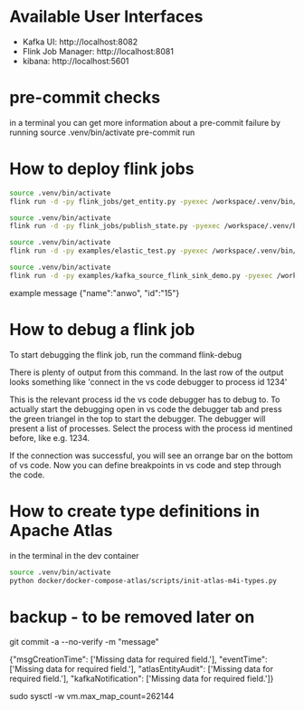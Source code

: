 # Available User Interfaces
- Kafka UI: http://localhost:8082
- Flink Job Manager: http://localhost:8081
- kibana: http://localhost:5601

# pre-commit checks
in a terminal you can get more information about a pre-commit failure by running
source .venv/bin/activate
pre-commit run

# How to deploy flink jobs
```bash
source .venv/bin/activate
flink run -d -py flink_jobs/get_entity.py -pyexec /workspace/.venv/bin/python
```

```bash
source .venv/bin/activate
flink run -d -py flink_jobs/publish_state.py -pyexec /workspace/.venv/bin/python
```

```bash
source .venv/bin/activate
flink run -d -py examples/elastic_test.py -pyexec /workspace/.venv/bin/python
```

```bash
source .venv/bin/activate
flink run -d -py examples/kafka_source_flink_sink_demo.py -pyexec /workspace/.venv/bin/python
```
example message {"name":"anwo", "id":"15"}

# How to debug a flink job
To start debugging the flink job, run the command
flink-debug

There is plenty of output from this command. In the last row of the output looks something like
'connect in the vs code debugger to process id 1234'

This is the relevant process id the vs code debugger has to debug to.
To actually start the debugging open in vs code the debugger tab and
press the green triangel in the top to start the debugger.
The debugger will present a list of processes. Select the process
with the process id mentined before, like e.g. 1234.

If the connection was successful, you will see an orrange bar on the bottom of vs code.
Now you can define breakpoints in vs code and step through the code.

# How to create type definitions in Apache Atlas

in the terminal in the dev container
```bash
source .venv/bin/activate
python docker/docker-compose-atlas/scripts/init-atlas-m4i-types.py
```



# backup - to be removed later on
git commit -a --no-verify -m "message"


{"msgCreationTime": ['Missing data for required field.'],
"eventTime": ['Missing data for required field.'],
"atlasEntityAudit": ['Missing data for required field.'],
"kafkaNotification": ['Missing data for required field.']}


sudo sysctl -w vm.max_map_count=262144

